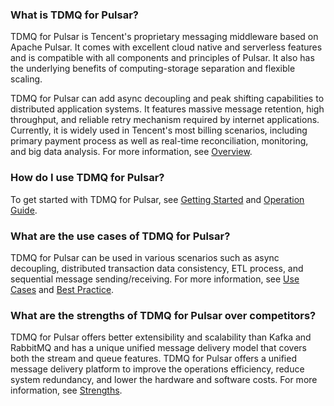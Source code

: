 ### What is TDMQ for Pulsar?
TDMQ for Pulsar is Tencent's proprietary messaging middleware based on Apache Pulsar. It comes with excellent cloud native and serverless features and is compatible with all components and principles of Pulsar. It also has the underlying benefits of computing-storage separation and flexible scaling.

TDMQ for Pulsar can add async decoupling and peak shifting capabilities to distributed application systems. It features massive message retention, high throughput, and reliable retry mechanism required by internet applications. Currently, it is widely used in Tencent's most billing scenarios, including primary payment process as well as real-time reconciliation, monitoring, and big data analysis. For more information, see [Overview](https://intl.cloud.tencent.com/document/product/1110/42904).

### How do I use TDMQ for Pulsar?
To get started with TDMQ for Pulsar, see [Getting Started](https://intl.cloud.tencent.com/document/product/1110/42915) and [Operation Guide](https://intl.cloud.tencent.com/document/product/1110/42929).

### What are the use cases of TDMQ for Pulsar?
TDMQ for Pulsar can be used in various scenarios such as async decoupling, distributed transaction data consistency, ETL process, and sequential message sending/receiving. For more information, see [Use Cases](https://intl.cloud.tencent.com/document/product/1110/42906) and [Best Practice](https://intl.cloud.tencent.com/document/product/1110/42942).

### What are the strengths of TDMQ for Pulsar over competitors?
TDMQ for Pulsar offers better extensibility and scalability than Kafka and RabbitMQ and has a unique unified message delivery model that covers both the stream and queue features.
TDMQ for Pulsar offers a unified message delivery platform to improve the operations efficiency, reduce system redundancy, and lower the hardware and software costs. For more information, see [Strengths](https://intl.cloud.tencent.com/document/product/1110/42905).
